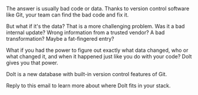 



The answer is usually bad code or data. Thanks to version control software like Git, your team can find the bad code and fix it. 

But what if it's the data?  That is a more challenging problem. Was it a bad internal update? Wrong information from a trusted vendor? A bad transformation? Maybe a fat-fingered entry?

What if you had the power to figure out exactly what data changed, who or what changed it, and when it happened just like you do with your code? Dolt gives you that power.

Dolt is a new database with built-in version control features of Git.

Reply to this email to learn more about where Dolt fits in your stack. 

